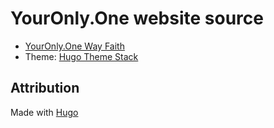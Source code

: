 # YourOnly.One website source

- [YourOnly.One Way Faith](https://im.youronly.one/way/)
- Theme: [Hugo Theme Stack](https://github.com/CaiJimmy/hugo-theme-stack)

## Attribution

Made with [Hugo](https://gohugo.io)
